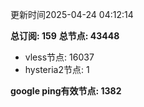 更新时间2025-04-24 04:12:14

**总订阅: 159**
**总节点: 43448**
- vless节点: 16037
- hysteria2节点: 1

**google ping有效节点: 1382**
